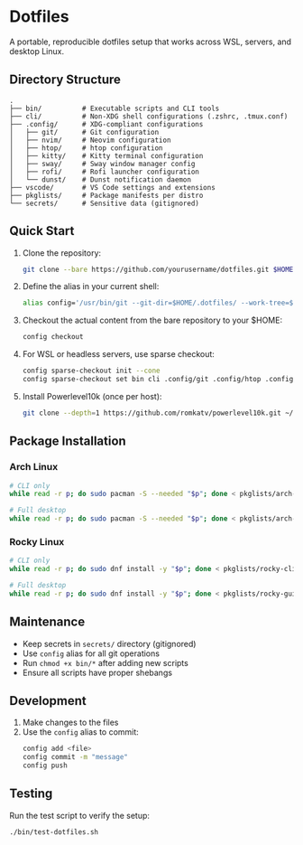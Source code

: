 # Dotfiles

A portable, reproducible dotfiles setup that works across WSL, servers, and desktop Linux.

## Directory Structure

```
.
├── bin/          # Executable scripts and CLI tools
├── cli/          # Non-XDG shell configurations (.zshrc, .tmux.conf)
├── .config/      # XDG-compliant configurations
│   ├── git/      # Git configuration
│   ├── nvim/     # Neovim configuration
│   ├── htop/     # htop configuration
│   ├── kitty/    # Kitty terminal configuration
│   ├── sway/     # Sway window manager config
│   ├── rofi/     # Rofi launcher configuration
│   └── dunst/    # Dunst notification daemon
├── vscode/       # VS Code settings and extensions
├── pkglists/     # Package manifests per distro
└── secrets/      # Sensitive data (gitignored)
```

## Quick Start

1. Clone the repository:
   ```bash
   git clone --bare https://github.com/yourusername/dotfiles.git $HOME/.dotfiles
   ```

2. Define the alias in your current shell:
   ```bash
   alias config='/usr/bin/git --git-dir=$HOME/.dotfiles/ --work-tree=$HOME'
   ```

3. Checkout the actual content from the bare repository to your $HOME:
   ```bash
   config checkout
   ```

4. For WSL or headless servers, use sparse checkout:
   ```bash
   config sparse-checkout init --cone
   config sparse-checkout set bin cli .config/git .config/htop .config/nvim
   ```

5. Install Powerlevel10k (once per host):
   ```bash
   git clone --depth=1 https://github.com/romkatv/powerlevel10k.git ~/powerlevel10k
   ```

## Package Installation

### Arch Linux
```bash
# CLI only
while read -r p; do sudo pacman -S --needed "$p"; done < pkglists/arch-cli.txt

# Full desktop
while read -r p; do sudo pacman -S --needed "$p"; done < pkglists/arch-gui.txt
```

### Rocky Linux
```bash
# CLI only
while read -r p; do sudo dnf install -y "$p"; done < pkglists/rocky-cli.txt

# Full desktop
while read -r p; do sudo dnf install -y "$p"; done < pkglists/rocky-gui.txt
```

## Maintenance

- Keep secrets in `secrets/` directory (gitignored)
- Use `config` alias for all git operations
- Run `chmod +x bin/*` after adding new scripts
- Ensure all scripts have proper shebangs

## Development

1. Make changes to the files
2. Use the `config` alias to commit:
   ```bash
   config add <file>
   config commit -m "message"
   config push
   ```

## Testing

Run the test script to verify the setup:
```bash
./bin/test-dotfiles.sh
```
